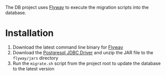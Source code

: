 
The DB project uses [Flyway](http://flywaydb.org/) to execute the migration scripts into the database.

# Installation
1. Download the latest command line binary for [Flyway](http://flywaydb.org/)
2. Download the [Postgresql JDBC Driver](https://jdbc.postgresql.org/download.html) and unzip the JAR file to the `flyway/jars` directory
3. Run the `migrate.sh` script from the project root to update the database to the latest version